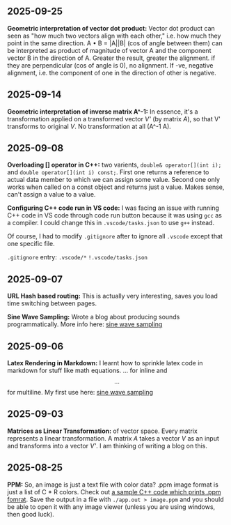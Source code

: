 ## 2025-09-25
**Geometric interpretation of vector dot product:** Vector dot product can seen as "how much two vectors align with each other," i.e. how much they point in the same direction. A • B = |A||B| (cos of angle between them) can be interpreted as product of magnitude of vector A and the component vector B in the direction of A.
Greater the result, greater the alignment. if they are perpendicular (cos of angle is 0), no alignment. If -ve, negative alignment, i.e. the component of one in the direction of other is negative.

## 2025-09-14
**Geometric interpretation of inverse matrix A^-1:** In essence, it's a transformation applied on a transformed vector *V'* (by matrix *A*), so that V' transforms to original *V*. No transformation at all (A^-1 A).

## 2025-09-08
**Overloading [] operator in C++:** two varients, `double& operator[](int i);` and `double operator[](int i) const;`. First one returns a reference to actual data member to which we can assign some value. Second one only works when called on a const object and returns just a value. Makes sense, can't assign a value to a value.

**Configuring C++ code run in VS code:** I was facing an issue with running C++ code in VS code through code run button because it was using `gcc` as a compiler. I could change this in `.vscode/tasks.json` to use `g++` instead.

Of course, I had to modify `.gitignore` after to ignore all `.vscode` except that one specific file.

`.gitignore` entry:
`.vscode/*`
`!.vscode/tasks.json`

## 2025-09-07
**URL Hash based routing:** This is actually very interesting, saves you load time switching between pages.

**Sine Wave Sampling:** Wrote a blog about producing sounds programmatically. More info here: [sine wave sampling](https://github.com/exismys/Blog/blob/main/blogs/2025-09-07-sine-wave-sampling.md)

## 2025-09-06
**Latex Rendering in Markdown:** I learnt how to sprinkle latex code in markdown for stuff like math equations. $...$ for inline and $$...$$ for multiline. My first use here: [sine wave sampling](https://github.com/exismys/Blog/blob/main/blogs/2025-09-07-sine-wave-sampling.md)

## 2025-09-03
**Matrices as Linear Transformation:** of vector space. Every matrix represents a linear transformation. A matrix *A* takes a vector *V* as an input and transforms into a vector *V'*. I am thinking of writing a blog on this.

## 2025-08-25
**PPM:** So, an image is just a text file with color data? .ppm image format is just a list of C * R colors. Check out [a sample C++ code which prints .ppm fomrat](https://github.com/exismys/HelloWorld/blob/master/cpp/audio-and-graphics/image.cpp). Save the output in a file with `./app.out > image.ppm` and you should be able to open it with any image viewer (unless you are using windows, then good luck). 
